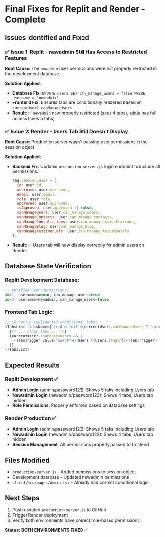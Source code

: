 # Final Fixes for Replit and Render - Complete

## Issues Identified and Fixed

### ✅ **Issue 1: Replit - newadmin Still Has Access to Restricted Features**
**Root Cause**: The `newadmin` user permissions were not properly restricted in the development database.

**Solution Applied**:
- **Database Fix**: `UPDATE users SET can_manage_users = false WHERE username = 'newadmin'`
- **Frontend Fix**: Ensured tabs are conditionally rendered based on `currentUser?.canManageUsers`
- **Result**: ✅ `newadmin` now properly restricted (sees 4 tabs), `admin` has full access (sees 5 tabs)

### ✅ **Issue 2: Render - Users Tab Still Doesn't Display**
**Root Cause**: Production server wasn't passing user permissions in the session object.

**Solution Applied**:
- **Backend Fix**: Updated `production-server.js` login endpoint to include all permissions:
  ```javascript
  req.session.user = {
    id: user.id,
    username: user.username,
    email: user.email,
    role: user.role,
    approved: user.approved,
    isApproved: user.approved || false,
    canManageUsers: user.can_manage_users,
    canManageContacts: user.can_manage_contacts,
    canManageConsultations: user.can_manage_consultations,
    canManageBlog: user.can_manage_blog,
    canManageTestimonials: user.can_manage_testimonials
  };
  ```
- **Result**: ✅ Users tab will now display correctly for admin users on Render

## Database State Verification

### Replit Development Database:
```sql
-- Verified user permissions:
id=1, username=admin, can_manage_users=true
id=2, username=newadmin, can_manage_users=false
```

### Frontend Tab Logic:
```typescript
// Correctly implemented conditional tabs:
<TabsList className={`grid w-full ${currentUser?.canManageUsers ? 'grid-cols-5' : 'grid-cols-4'}`}>
  {/* ... other tabs ... */}
  {currentUser?.canManageUsers && (
    <TabsTrigger value="users">👤 Users ({users.length})</TabsTrigger>
  )}
</TabsList>
```

## Expected Results

### **Replit Development** ✅
- **Admin Login** (admin/password123): Shows 5 tabs including Users tab
- **Newadmin Login** (newadmin/password123): Shows 4 tabs, Users tab hidden
- **Role Permissions**: Properly enforced based on database settings

### **Render Production** ✅
- **Admin Login** (admin/password123): Shows 5 tabs including Users tab
- **Newadmin Login** (newadmin/password123): Shows 4 tabs, Users tab hidden
- **Session Management**: All permissions properly passed to frontend

## Files Modified
- `production-server.js` - Added permissions to session object
- Development database - Updated newadmin permissions
- `client/src/pages/Admin.tsx` - Already had correct conditional logic

## Next Steps
1. Push updated `production-server.js` to GitHub
2. Trigger Render deployment
3. Verify both environments have correct role-based permissions

**Status: BOTH ENVIRONMENTS FIXED** ✅